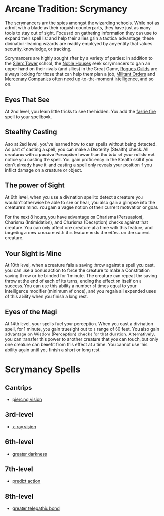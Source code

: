 # Arcane Tradition: Scrymancy
The scrymancers are the spies amongst the wizarding schools. While not as adroit with a blade as their roguish counterparts, they have just as many tools to stay out of sight. Focused on gathering information they can use to expand their spell list and help their allies gain a tactical advantage, these divination-leaning wizards are readily employed by any entity that values security, knowledge, or tracking.

Scrymancers are highly sought after by a variety of parties: in addition to the [Silent Tower](../../Organizations/MageSchools/SilentTower.md) school, the [Noble Houses](../../Organizations/Houses/Houses.md) seek scrymancers to gain an upper hand on their rivals (and allies) in the Great Game, [Rogues Guilds](../../Organizations/RoguesGuilds/RoguesGuilds.md) are always looking for those that can help them plan a job, [Militant Orders](../../Organizations/MilitantOrders/MilitantOrders.md) and [Mercenary Companies](../../Organizations/MercCompanies/MercCompanies.md) often need up-to-the-moment intelligence, and so on.  

## Eyes That See
At 2nd level, you learn little tricks to see the hidden. You add the [faerie fire](../../Magic/Spells/faerie-fire.md) spell to your spellbook.

## Stealthy Casting
Aso at 2nd level, you've learned how to cast spells without being detected. As part of casting a spell, you can make a Dexterity (Stealth) check. All creatures with a passive Perception lower than the total of your roll do not notice you casting the spell. You gain proficiency in the Stealth skill if you don't already have it, and casting a spell only reveals your position if you inflict damage on a creature or object.

## The power of Sight
At 6th level, when you use a divination spell to detect a creature you wouldn't otherwise be able to see or hear, you also gain a glimpse into the creature's mind. You gain a vague notion of their current motivation or goal.

For the next 8 hours, you have advantage on Charisma (Persuasion), Charisma (Intimidation), and Charisma (Deception) checks against that creature. You can only affect one creature at a time with this feature, and targeting a new creature with this feature ends the effect on the current creature.

## Your Sight is Mine
At 10th level, when a creature fails a saving throw against a spell you cast, you can use a bonus action to force the creature to make a Constitution saving throw or be blinded for 1 minute. The creature can repeat the saving throw at the end of each of its turns, ending the effect on itself on a success. You can use this ability a number of times equal to your Intelligence modifier (minimum of once), and you regain all expended uses of this ability when you finish a long rest.

## Eyes of the Magi
At 14th level, your spells fuel your perception. When you cast a divination spell, for 1 minute, you gain truesight out to a range of 60 feet. You also gain advantage on Wisdom (Perception) checks for that duration. Alternatively, you can transfer this power to another creature that you can touch, but only one creature can benefit from this effect at a time. You cannot use this ability again until you finish a short or long rest.

# Scrymancy Spells

## Cantrips
* [piercing vision](../../Magic/Spells/piercing-vision.md)

## 3rd-level
* [x-ray vision](../../Magic/Spells/x-ray-vision.md)

## 6th-level
* [greater darkness](../../Magic/Spells/greater-darkness.md)

## 7th-level
* [predict action](../../Magic/Spells/predict-action.md)

## 8th-level
* [greater telepathic bond](../../Magic/Spells/greater-telepathic-bond.md)

